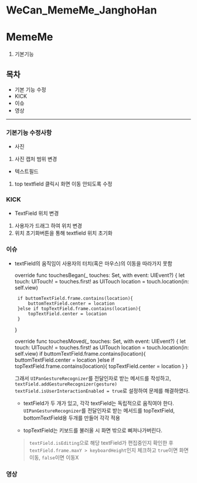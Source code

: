 # WeCan_MemeMe_JanghoHan
# MemeMe
1. 기본기능
## 목차
 - 기본 기능 수정
 - KICK
 - 이슈
 - 영상

---
### 기본기능 수정사항
 - 사진
  1) 사진 캡처 범위 변경
 - 텍스트필드
  1) top textfield 클릭시 화면 이동 안되도록 수정

### KICK
 - TextField 위치 변경
  1) 사용자가 드래그 하여 위치 변경
  2) 위치 초기화버튼을 통해 textfield 위치 초기화

### 이슈
 - textField의 움직임이 사용자의 터치(혹은 마우스)의 이동을 따라가지 못함

    override func touchesBegan(_ touches: Set<UITouch>, with event: UIEvent?) {
        let touch: UITouch! = touches.first! as UITouch
        location = touch.location(in: self.view)

        if buttomTextField.frame.contains(location){
            buttomTextField.center = location
        }else if topTextField.frame.contains(location){
            topTextField.center = location
        }
    }

    override func touchesMoved(_ touches: Set<UITouch>, with event: UIEvent?) {
        let touch: UITouch! = touches.first! as UITouch
        location = touch.location(in: self.view)
        if buttomTextField.frame.contains(location){
            buttomTextField.center = location
        }else if topTextField.frame.contains(location){
            topTextField.center = location
        }
    }

    그래서 `UIPanGestureRecognizer`를 전달인자로 받는 메서드를 작성하고, 
    `textField.addGestureRecognizer(gesture)`
    `textField.isUserInteractionEnabled = true`로 설정하여 문제를 해결하였다.

    - textField가 두 개가 있고, 각각 textField는 독립적으로 움직여야 한다.
    `UIPanGestureRecognizer`를 전달인자로 받는 메서드를 topTextField, bottomTextField용 두개를 만들어 각각 적용

    - topTextField는 키보드를 불러올 시 화면 밖으로 삐져나가버린다.
    > `textField.isEditing`으로 해당 textField가 편집중인지 확인한 후
    > `textField.frame.maxY > keyboardHeight`인지 체크하고
    > `true`이면 화면 이동, `false`이면 이동X

### 영상
    

